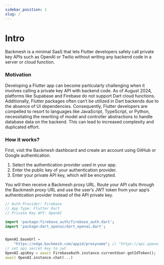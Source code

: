 ```yaml
---
sidebar_position: 1
slug: /
---
```


# Intro

Backmesh is a minimal SaaS that lets Flutter developers safely call private key APIs such as OpenAI or Twilio without writing any backend code in a server or cloud function.

### Motivation

Developing a Flutter app can become particularly challenging when it involves calling a private key API with backend code. As of August 2024, platforms like Supabase and Firebase do not support Dart cloud functions. Additionally, Flutter packages often can’t be utilized in Dart backends due to the absence of UI dependencies. Consequently, Flutter developers are compelled to resort to languages like JavaScript, TypeScript, or Python, necessitating the rewriting of model and controller abstractions to handle database data on the backend. This can lead to increased complexity and duplicated effort.

### How it works?

First, visit the Backmesh dashboard and create an account using GitHub or Google authentication.

1. Select the authentication provider used in your app.
2. Enter the public key of your authentication provider.
3. Enter your private API key, which will be encrypted.

You will then receive a Backmesh proxy URL. Route your API calls through the Backmesh proxy URL and use the user’s JWT token from your app’s authentication provider instead of the API private key.

```dart
// Auth Provider: Firebase
// App Type: Flutter Dart
// Private Key API: OpenAI

import 'package:firebase_auth/firebase_auth.dart';
import 'package:dart_openai/dart_openai.dart';


OpenAI.baseUrl =
    "https://edge.backmesh.com/appid/proxyname"; // "https://api.openai.com/v1" is the default one.
// set api secret key to jwt
OpenAI.apiKey = await FirebaseAuth.instance.currentUser.getIdToken();
await OpenAI.instance.chat(...)
```
